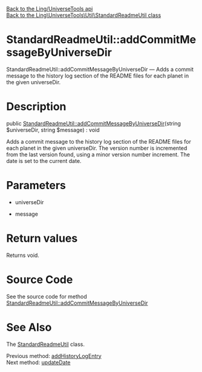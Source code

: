 [Back to the Ling/UniverseTools api](https://github.com/lingtalfi/UniverseTools/blob/master/doc/api/Ling/UniverseTools.md)<br>
[Back to the Ling\UniverseTools\Util\StandardReadmeUtil class](https://github.com/lingtalfi/UniverseTools/blob/master/doc/api/Ling/UniverseTools/Util/StandardReadmeUtil.md)


StandardReadmeUtil::addCommitMessageByUniverseDir
================



StandardReadmeUtil::addCommitMessageByUniverseDir — Adds a commit message to the history log section of the README files for each planet in the given universeDir.




Description
================


public [StandardReadmeUtil::addCommitMessageByUniverseDir](https://github.com/lingtalfi/UniverseTools/blob/master/doc/api/Ling/UniverseTools/Util/StandardReadmeUtil/addCommitMessageByUniverseDir.md)(string $universeDir, string $message) : void




Adds a commit message to the history log section of the README files for each planet in the given universeDir.
The version number is incremented from the last version found, using a minor version number increment.
The date is set to the current date.




Parameters
================


- universeDir

    

- message

    


Return values
================

Returns void.








Source Code
===========
See the source code for method [StandardReadmeUtil::addCommitMessageByUniverseDir](https://github.com/lingtalfi/UniverseTools/blob/master/Util/StandardReadmeUtil.php#L184-L190)


See Also
================

The [StandardReadmeUtil](https://github.com/lingtalfi/UniverseTools/blob/master/doc/api/Ling/UniverseTools/Util/StandardReadmeUtil.md) class.

Previous method: [addHistoryLogEntry](https://github.com/lingtalfi/UniverseTools/blob/master/doc/api/Ling/UniverseTools/Util/StandardReadmeUtil/addHistoryLogEntry.md)<br>Next method: [updateDate](https://github.com/lingtalfi/UniverseTools/blob/master/doc/api/Ling/UniverseTools/Util/StandardReadmeUtil/updateDate.md)<br>

